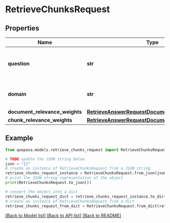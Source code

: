 # RetrieveChunksRequest


## Properties

Name | Type | Description | Notes
------------ | ------------- | ------------- | -------------
**question** | **str** | Natural language query to retrieve or answer. | [optional] 
**domain** | **str** | The name of a group of documents. | [optional] 
**document_relevance_weights** | [**RetrieveAnswerRequestDocumentRelevanceWeights**](RetrieveAnswerRequestDocumentRelevanceWeights.md) |  | [optional] 
**chunk_relevance_weights** | [**RetrieveAnswerRequestDocumentRelevanceWeights**](RetrieveAnswerRequestDocumentRelevanceWeights.md) |  | [optional] 

## Example

```python
from quepasa.models.retrieve_chunks_request import RetrieveChunksRequest

# TODO update the JSON string below
json = "{}"
# create an instance of RetrieveChunksRequest from a JSON string
retrieve_chunks_request_instance = RetrieveChunksRequest.from_json(json)
# print the JSON string representation of the object
print(RetrieveChunksRequest.to_json())

# convert the object into a dict
retrieve_chunks_request_dict = retrieve_chunks_request_instance.to_dict()
# create an instance of RetrieveChunksRequest from a dict
retrieve_chunks_request_from_dict = RetrieveChunksRequest.from_dict(retrieve_chunks_request_dict)
```
[[Back to Model list]](../README.md#documentation-for-models) [[Back to API list]](../README.md#documentation-for-api-endpoints) [[Back to README]](../README.md)


